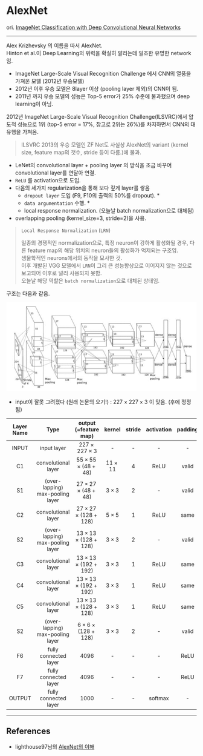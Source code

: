 # AlexNet 

ori. [ImageNet Classification with Deep Convolutional Neural Networks](https://proceedings.neurips.cc/paper_files/paper/2012/file/c399862d3b9d6b76c8436e924a68c45b-Paper.pdf)

---

Alex Krizhevsky 의 이름을 따서 AlexNet.  
Hinton et al.이 Deep Learning의 위력을 확실히 알리는데 일조한 유명한 network임.

* ImageNet Large-Scale Visual Recognition Challenge 에서 CNN의 열풍을 가져온 모델 (2012년 우승모델)
* 2012년 이후 우승 모델은 8layer 이상 (pooling layer 제외)의 CNN이 됨.
* 2011년 까지 우승 모델의 성능은 Top-5 error가 25% 수준에 불과했으며 deep learning이 아님.

2012년  ImageNet Large-Scale Visual Recognition Challenge(ILSVRC)에서 압도적 성능으로 1위 (top-5 error = 17%, 참고로 2위는 26%)를 차지하면서 CNN의 대유행을 가져옴.

> ILSVRC 2013의 우승 모델인 ZF Net도 사실상 AlexNet의 variant (kernel size, feature map의 갯수, stride 등이 다름.)에 불과.

* LeNet의 convolutional layer + pooling layer 의 방식을 조금 바꾸어 convolutional layer를 연달아 연결.
* `ReLU` 를 activation으로 도입.
* 다음의 세가지 regularization을 통해 보다 깊게 layer를 쌓음 
    * `dropout layer` 도입 (F9, F10의 출력의 50%를 dropout). *
    * `data argumentation` 수행. *
    * local response normalization. (오늘날 batch normalization으로 대체됨)
* overlapping pooling (kernel_size=3, stride=2)을 사용.

> `Local Response Normalization` (`LRN`)
> 
> 일종의 경쟁적인 normalization으로, 특정 neuron이 강하게 활성화될 경우, 다른 feature map의 해당 위치의 neuron들의 활성화가 억제되는 구조임.  
> 생물학적인 neurons에서의 동작을 모사한 것.  
> 이후 개발된 VGG 모델에서 `LRN`이 그리 큰 성능향상으로 이어지지 않는 것으로 보고되어 이후로 널리 사용되지 못함.  
> 오늘날 해당 역할은 `batch normalization`으로 대체된 상태임.




구조는 다음과 같음.

![](./img/ImageNet-Convolutional-Neural-Network-Architecture-19.png)

* input이 잘못 그려졌다 (원래 논문의 오기!) : $227 \times 227 \times 3$ 이 맞음. (후에 정정됨)

| Layer Name | Type | output (=feature map) | kernel | stride | activation | padding |
| :----: | :----: | :----: | :----: | :----: | :----: | :----: |
| INPUT | input layer | $227\times 227 \times 3$ |  - | - | - | - |
| C1 | convolutional layer | $55\times 55 \times (48+48)$ | $11\times 11$  | 4 | ReLU | valid |
| S1 | (over-lapping) max-pooling layer | $27\times 27 \times (48+48)$ | $3\times 3$  | 2 | - | valid |
| C2 | convolutional layer | $27\times 27 \times (128+128)$ | $5\times 5$  | 1 | ReLU | same |
| S2 | (over-lapping) max-pooling layer | $13\times 13 \times (128+128)$ | $3\times 3$  | 2 | - | valid |
| C3 | convolutional layer | $13\times 13 \times (192+192)$ | $3\times 3$  | 1 | ReLU | same |
| C4 | convolutional layer | $13\times 13 \times (192+192)$ | $3\times 3$  | 1 | ReLU | same |
| C5 | convolutional layer | $13\times 13 \times (128+128)$ | $3\times 3$  | 1 | ReLU | same |
| S2 | (over-lapping) max-pooling layer | $6\times 6 \times (128+128)$ | $3\times 3$  | 2 | - | valid |
| F6 | fully connected layer | $4096$ | - | -| - | ReLU | - |
| F7 | fully connected layer | $4096$ | - | -| - | ReLU | - |
| OUTPUT | fully connected layer  | $1000$ | -  | - | softmax | - |

---

## References

* lighthouse97님의 [AlexNet의 이해](https://velog.io/@lighthouse97/AlexNet%EC%9D%98-%EC%9D%B4%ED%95%B4)
